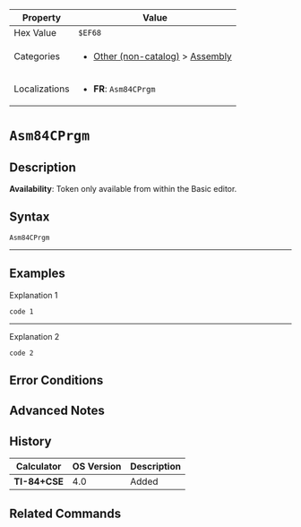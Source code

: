 | Property      | Value |
|---------------|-------|
| Hex Value     | `$EF68`|
| Categories    | <ul><li>[Other (non-catalog)](<../categories/Other (non-catalog).md>) > [Assembly](<../categories/Other (non-catalog).md#Assembly>)</li></ul> |
| Localizations | <ul><li><b>FR</b>: `Asm84CPrgm`</li></ul> |

# `Asm84CPrgm`

## Description



<b>Availability</b>: Token only available from within the Basic editor.

## Syntax
`Asm84CPrgm`

<hr>

## Examples

Explanation 1
```ti-basic
code 1
```
---
Explanation 2
```ti-basic
code 2
```

## Error Conditions


## Advanced Notes


## History
| Calculator | OS Version | Description |
|------------|------------|-------------|
| <b>TI-84+CSE</b> | 4.0 | Added

## Related Commands

    